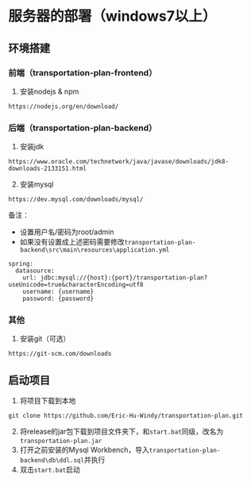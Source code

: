 # 服务器的部署（windows7以上）

## 环境搭建

### 前端（transportation-plan-frontend）

1. 安装nodejs & npm
```
https://nodejs.org/en/download/
```

### 后端（transportation-plan-backend）
1. 安装jdk
```
https://www.oracle.com/technetwork/java/javase/downloads/jdk8-downloads-2133151.html
```

2. 安装mysql
```
https://dev.mysql.com/downloads/mysql/
```

备注：
- 设置用户名/密码为root/admin
- 如果没有设置成上述密码需要修改`transportation-plan-backend\src\main\resources\application.yml`
```
spring:
  datasource:
    url: jdbc:mysql://{host}:{port}/transportation-plan?useUnicode=true&characterEncoding=utf8
    username: {username}
    password: {password}
```

### 其他
1. 安装git（可选）
```
https://git-scm.com/downloads
```

## 启动项目
1. 将项目下载到本地
```
git clone https://github.com/Eric-Hu-Windy/transportation-plan.git
```
2. 将release的jar包下载到项目文件夹下，和`start.bat`同级，改名为`transportation-plan.jar`
3. 打开之前安装的Mysql Workbench，导入`transportation-plan-backend\db\ddl.sql`并执行
4. 双击`start.bat`启动
